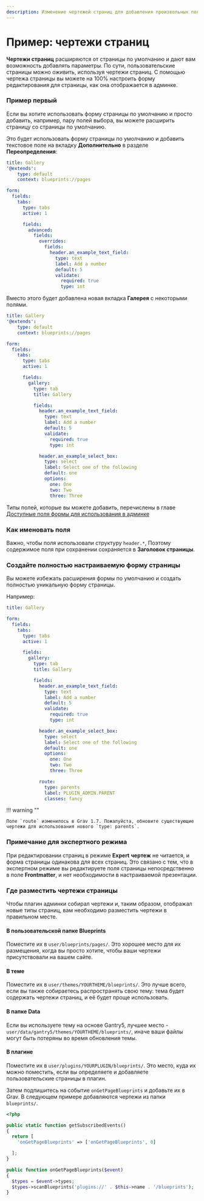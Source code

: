 ```yaml
---
description: Изменение чертежей страниц для добавления произвольных полей.
---
```


# Пример: чертежи страниц

**Чертежи страниц** расширяются от страницы по умолчанию и дают вам возможность добавлять параметры. По сути, пользовательские страницы можно оживить, используя чертежи страниц. С помощью чертежа страницы вы можете на 100% настроить форму редактирования для страницы, как она отображается в админке.

### Пример первый

Если вы хотите использовать форму страницы по умолчанию и просто добавить, например, пару полей выбора, вы можете расширить страницу со страницы по умолчанию.

Это будет использовать форму страницы по умолчанию и добавить текстовое поле на вкладку **Дополнительно** в разделе **Переопределения**:

```yaml
title: Gallery
'@extends':
    type: default
    context: blueprints://pages

form:
  fields:
    tabs:
      type: tabs
      active: 1

      fields:
        advanced:
          fields:
            overrides:
              fields:
                header.an_example_text_field:
                  type: text
                  label: Add a number
                  default: 5
                  validate:
                    required: true
                    type: int
```

Вместо этого будет добавлена ​​новая вкладка **Галерея** с некоторыми полями.

```yaml
title: Gallery
'@extends':
    type: default
    context: blueprints://pages

form:
  fields:
    tabs:
      type: tabs
      active: 1

      fields:
        gallery:
          type: tab
          title: Gallery

          fields:
            header.an_example_text_field:
              type: text
              label: Add a number
              default: 5
              validate:
                required: true
                type: int

            header.an_example_select_box:
              type: select
              label: Select one of the following
              default: one
              options:
                one: One
                two: Two
                three: Three
```

Типы полей, которые вы можете добавить, перечислены в главе [Доступные поля формы для использования в админке](../fields-available)

### Как именовать поля

Важно, чтобы поля использовали структуру `header.*`, Поэтому содержимое поля при сохранении сохраняется в **Заголовок страницы**.

### Создайте полностью настраиваемую форму страницы

Вы можете избежать расширения формы по умолчанию и создать полностью уникальную форму страницы.

Например:

```yaml
title: Gallery

form:
  fields:
    tabs:
      type: tabs
      active: 1

      fields:
        gallery:
          type: tab
          title: Gallery

          fields:
            header.an_example_text_field:
              type: text
              label: Add a number
              default: 5
              validate:
                required: true
                type: int

            header.an_example_select_box:
              type: select
              label: Select one of the following
              default: one
              options:
                one: One
                two: Two
                three: Three

            route:
              type: parents
              label: PLUGIN_ADMIN.PARENT
              classes: fancy

```

!!! warning ""

	Поле `route` изменилось в Grav 1.7. Пожалуйста, обновите существующие чертежи для использования нового `type: parents`.

### Примечание для экспертного режима

При редактировании страниц в режиме **Expert** **чертеж** не читается, и форма страницы одинакова для всех страниц. Это связано с тем, что в экспертном режиме вы редактируете поля страницы непосредственно в поле **Frontmatter**, и нет необходимости в настраиваемой презентации.

### Где разместить чертежи страницы

Чтобы плагин админки собирал чертежи и, таким образом, отображал новые типы страниц, вам необходимо разместить чертежи в правильном месте.

#### В пользовательской папке Blueprints

Поместите их в `user/blueprints/pages/`. Это хорошее место для их размещения, когда вы просто хотите, чтобы ваши чертежи присутствовали на вашем сайте.

#### В теме

Поместите их в `user/themes/YOURTHEME/blueprints/`. Это лучше всего, если вы также собираетесь распространять свою тему: тема будет содержать чертежи страниц, и её будет проще использовать.

#### В папке Data

Если вы используете тему на основе Gantry5, лучшее место - `user/data/gantry5/themes/YOURTHEME/blueprints/`, иначе ваши файлы могут быть потеряны во время обновления темы.

#### В плагине

Поместите их в `user/plugins/YOURPLUGIN/blueprints/`. Это место, куда их можно поместить, если вы определяете и добавляете пользовательские страницы в плагин.

Затем подпишитесь на событие `onGetPageBlueprints` и добавьте их в Grav. В следующем примере добавляются чертежи из папки `blueprints/`.

```php
<?php

public static function getSubscribedEvents()
{
  return [
    'onGetPageBlueprints' => ['onGetPageBlueprints', 0]

  ];
}

public function onGetPageBlueprints($event)
{
  $types = $event->types;
  $types->scanBlueprints('plugins://' . $this->name . '/blueprints');
}
```
